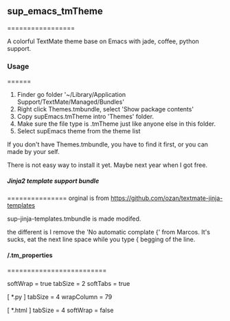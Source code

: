 ## sup_emacs_tmTheme
=================

A colorful TextMate theme base on Emacs with jade, coffee, python support.

### Usage
======

1. Finder go folder '~/Library/Application Support/TextMate/Managed/Bundles'
2. Right click Themes.tmbundle, select 'Show package contents'
3. Copy supEmacs.tmTheme intro 'Themes' folder.
4. Make sure the file type is .tmTheme just like anyone else in this folder.
5. Select supEmacs theme from the theme list

If you don't have Themes.tmbundle, you have to find it first, or you can made by your self.

There is not easy way to install it yet. Maybe next year when I got free.

#####  Jinja2 template support bundle
===============
orginal is from https://github.com/ozan/textmate-jinja-templates

sup-jinja-templates.tmbundle is made modifed.

the different is I remove the 'No automatic complate {' from Marcos.
It's sucks, eat the next line space while you type { begging of the line.


#### /.tm_properties
=========================

softWrap = true
tabSize = 2
softTabs = true

[ *.py ]
tabSize = 4
wrapColumn = 79

[ *.html ]
tabSize = 4
softWrap = false